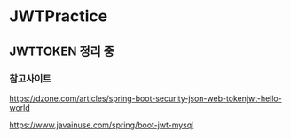 # JWTPractice

## JWTTOKEN 정리 중 

### 참고사이트

 https://dzone.com/articles/spring-boot-security-json-web-tokenjwt-hello-world
 
 https://www.javainuse.com/spring/boot-jwt-mysql
